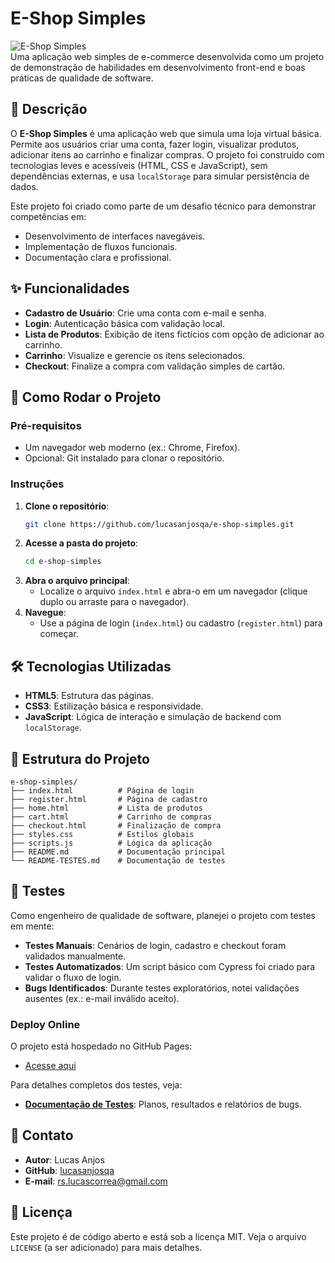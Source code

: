 # E-Shop Simples

![E-Shop Simples](https://img.shields.io/badge/Status-Concluído-green)  
Uma aplicação web simples de e-commerce desenvolvida como um projeto de demonstração de habilidades em desenvolvimento front-end e boas práticas de qualidade de software.

## 📖 Descrição
O **E-Shop Simples** é uma aplicação web que simula uma loja virtual básica. Permite aos usuários criar uma conta, fazer login, visualizar produtos, adicionar itens ao carrinho e finalizar compras. O projeto foi construído com tecnologias leves e acessíveis (HTML, CSS e JavaScript), sem dependências externas, e usa `localStorage` para simular persistência de dados.

Este projeto foi criado como parte de um desafio técnico para demonstrar competências em:
- Desenvolvimento de interfaces navegáveis.
- Implementação de fluxos funcionais.
- Documentação clara e profissional.

## ✨ Funcionalidades
- **Cadastro de Usuário**: Crie uma conta com e-mail e senha.
- **Login**: Autenticação básica com validação local.
- **Lista de Produtos**: Exibição de itens fictícios com opção de adicionar ao carrinho.
- **Carrinho**: Visualize e gerencie os itens selecionados.
- **Checkout**: Finalize a compra com validação simples de cartão.

## 🚀 Como Rodar o Projeto
### Pré-requisitos
- Um navegador web moderno (ex.: Chrome, Firefox).
- Opcional: Git instalado para clonar o repositório.

### Instruções
1. **Clone o repositório**:
   ```bash
   git clone https://github.com/lucasanjosqa/e-shop-simples.git
   ```
2. **Acesse a pasta do projeto**:
   ```bash
   cd e-shop-simples
   ```
3. **Abra o arquivo principal**:
   - Localize o arquivo `index.html` e abra-o em um navegador (clique duplo ou arraste para o navegador).
4. **Navegue**:
   - Use a página de login (`index.html`) ou cadastro (`register.html`) para começar.

## 🛠️ Tecnologias Utilizadas
- **HTML5**: Estrutura das páginas.
- **CSS3**: Estilização básica e responsividade.
- **JavaScript**: Lógica de interação e simulação de backend com `localStorage`.

## 📂 Estrutura do Projeto
```
e-shop-simples/
├── index.html          # Página de login
├── register.html       # Página de cadastro
├── home.html           # Lista de produtos
├── cart.html           # Carrinho de compras
├── checkout.html       # Finalização de compra
├── styles.css          # Estilos globais
├── scripts.js          # Lógica da aplicação
├── README.md           # Documentação principal
└── README-TESTES.md    # Documentação de testes
```

## 🧪 Testes
Como engenheiro de qualidade de software, planejei o projeto com testes em mente:
- **Testes Manuais**: Cenários de login, cadastro e checkout foram validados manualmente.
- **Testes Automatizados**: Um script básico com Cypress foi criado para validar o fluxo de login.
- **Bugs Identificados**: Durante testes exploratórios, notei validações ausentes (ex.: e-mail inválido aceito).

### Deploy Online
O projeto está hospedado no GitHub Pages:
- [Acesse aqui](https://lucasanjosqa.github.io/e-shop-simples/)

Para detalhes completos dos testes, veja:
- **[Documentação de Testes](https://github.com/lucasanjosqa/e-shop-simples/blob/main/README-TESTES.MD)**: Planos, resultados e relatórios de bugs.


## 📧 Contato
- **Autor**: Lucas Anjos
- **GitHub**: [lucasanjosqa](https://github.com/lucasanjosqa)
- **E-mail**: rs.lucascorrea@gmail.com

## 📜 Licença
Este projeto é de código aberto e está sob a licença MIT. Veja o arquivo `LICENSE` (a ser adicionado) para mais detalhes.
